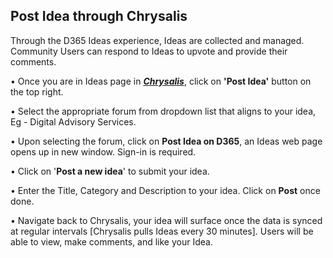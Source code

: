 ## Post Idea through Chrysalis

Through the D365 Ideas experience, Ideas are collected and managed. Community Users can respond to Ideas to upvote and provide their comments.

 • Once you are in Ideas page in [**_Chrysalis_**](https://aka.ms/chrysalis), click on **'Post Idea'** button on the top right.

 • Select the appropriate forum from dropdown list that aligns to your idea,  Eg - Digital Advisory Services. 

 • Upon selecting the forum, click on **Post Idea on D365**, an Ideas web page opens up in new window. Sign-in is required.

 • Click on '**Post a new idea**' to submit your idea.

 • Enter the Title, Category and Description to your idea. Click on **Post** once done.

 • Navigate back to Chrysalis, your idea will surface once the data is synced at regular intervals [Chrysalis pulls Ideas every 30 minutes]. Users will be able to view, make comments, and like your Idea.

